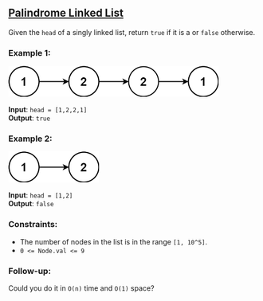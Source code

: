 ## [Palindrome Linked List](https://leetcode.com/problems/palindrome-linked-list/)

Given the `head` of a singly linked list, return `true` if it is a or `false` otherwise.

### Example 1:
<img src="img/pal1linked-list.png" width="422px"/>

**Input**: `head = [1,2,2,1]`<br />
**Output**: `true`<br />

### Example 2:
<img src="img/pal2linked-list.png" width="182px"/>

**Input**: `head = [1,2]`<br />
**Output**: `false`<br />

### Constraints:

* The number of nodes in the list is in the range `[1, 10^5]`.
* `0 <= Node.val <= 9`

### Follow-up:

Could you do it in `O(n)` time and `O(1)` space?
